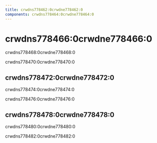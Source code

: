 ```yaml
---
title: crwdns778462:0crwdne778462:0
components: crwdns778464:0crwdne778464:0
---
```

# crwdns778466:0crwdne778466:0

<p class="description">crwdns778468:0crwdne778468:0</p>

crwdns778470:0crwdne778470:0

## crwdns778472:0crwdne778472:0

crwdns778474:0crwdne778474:0

crwdns778476:0crwdne778476:0

## crwdns778478:0crwdne778478:0

crwdns778480:0crwdne778480:0

crwdns778482:0crwdne778482:0